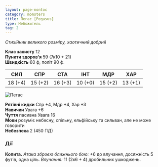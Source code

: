 ```yaml
---
layout: page-nontoc
category: monsters
title: Пегас [Pegasus]
type: Небожитель
tag: 2
---
```


_Стихійник великого розміру, хаотичний добрий_

**Клас захисту** 12    
**Пункти здоров'я** 59 (7к10 + 21)    
**Швидкість** 60 ф, політ 90 ф.

| СИЛ     | СПР     | СТА     | ІНТ     | МДР     | ХАР     |
| ------- | ------- | ------- | ------- | ------- | ------- |
| 18 (+4) | 15 (+2) | 16 (+3) | 10 (+0) | 15 (+2) | 13 (+1) |

![Пегас](https://www.dndbeyond.com/avatars/thumbnails/30834/674/1000/1000/638063894663528037.png)

**Рятівні кидки** Спр +4, Мдр +4, Хар +3    
**Навички** Увага +6    
**Чуття** пасивна Увага 16    
**Мови** розуміє небесну, спільну, ельфійську та сильван, але не може говорити    
**Небезпека** 2 (450 ПД)

### Дії
**Копита.** _Атака зброєю ближнього бою:_ +6 до влучання, досяжність 5 футів, одна ціль. _Влучання:_ 11 (2к6 + 4) дробильних ушкоджень.
